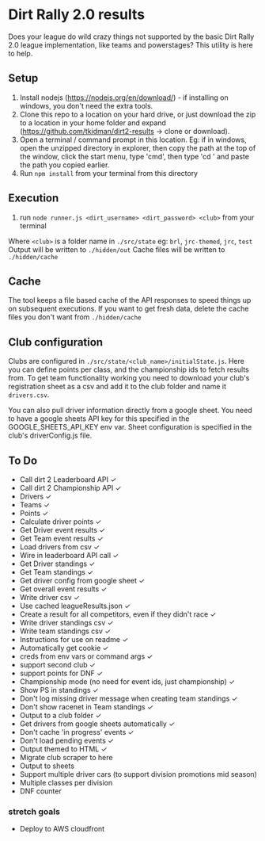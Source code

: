 # Dirt Rally 2.0 results

Does your league do wild crazy things not supported by the basic Dirt Rally 2.0 league implementation, like teams and powerstages? This utility is here to help.

## Setup

1. Install nodejs (https://nodejs.org/en/download/) - if installing on windows, you don't need the extra tools.
1. Clone this repo to a location on your hard drive, or just download the zip to a location in your home folder and expand (https://github.com/tkidman/dirt2-results -> clone or download).
1. Open a terminal / command prompt in this location. Eg: if in windows, open the unzipped directory in explorer, then copy the path at the top of the window, click the start menu, type 'cmd', then type 'cd ' and paste the path you copied earlier.
1. Run `npm install` from your terminal from this directory

## Execution

1. run `node runner.js <dirt_username> <dirt_password> <club>` from your terminal

Where `<club>` is a folder name in `./src/state` eg: `brl`, `jrc-themed`, `jrc`, `test`  
Output will be written to `./hidden/out`
Cache files will be written to `./hidden/cache`

## Cache

The tool keeps a file based cache of the API responses to speed things up on subsequent executions.  If you want to get fresh data, delete the 
cache files you don't want from `./hidden/cache`

## Club configuration

Clubs are configured in `./src/state/<club_name>/initialState.js`. Here you can define points per class, and the championship ids to fetch results from. 
To get team functionality working you need to download your club's registration sheet as a csv and add it to the club folder and name it `drivers.csv`.

You can also pull driver information directly from a google sheet. You need to have a google sheets API key for this specified in the GOOGLE_SHEETS_API_KEY env var. Sheet configuration is specified in the club's driverConfig.js file.
 
## To Do
* Call dirt 2 Leaderboard API ✓
* Call dirt 2 Championship API ✓
* Drivers ✓
* Teams ✓
* Points ✓
* Calculate driver points ✓
* Get Driver event results ✓
* Get Team event results ✓
* Load drivers from csv ✓
* Wire in leaderboard API call ✓
* Get Driver standings ✓
* Get Team standings ✓
* Get driver config from google sheet ✓
* Get overall event results ✓
* Write driver csv ✓
* Use cached leagueResults.json ✓
* Create a result for all competitors, even if they didn't race ✓
* Write driver standings csv ✓
* Write team standings csv ✓
* Instructions for use on readme ✓
* Automatically get cookie ✓
* creds from env vars or command args ✓
* support second club ✓
* support points for DNF ✓
* Championship mode (no need for event ids, just championship) ✓
* Show PS in standings ✓
* Don't log missing driver message when creating team standings ✓ 
* Don't show racenet in Team standings ✓
* Output to a club folder ✓
* Get drivers from google sheets automatically ✓
* Don't cache 'in progress' events ✓
* Don't load pending events ✓
* Output themed to HTML ✓
* Migrate club scraper to here
* Output to sheets
* Support multiple driver cars (to support division promotions mid season)
* Multiple classes per division
* DNF counter

### stretch goals
* Deploy to AWS cloudfront
